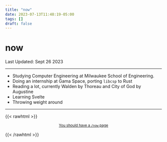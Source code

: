 ```yaml
---
title: "now"
date: 2023-07-13T11:48:19-05:00
tags: []
draft: false
---
```


# now
Last Updated: Sept 26 2023 

---
- Studying Computer Engineering at Milwaukee School of Engineering. 
- Doing an internship at Gama Space, porting `libcsp` to Rust  
- Reading a lot, currently Walden by Thoreau and City of God by Augustine
- Learning Svelte
- Throwing weight around
---


{{< rawhtml >}}
<p style="text-align: center"><small><a href="https://nownownow.com/about">You should have a <code>/now</code> page</a></small></p>
{{< /rawhtml >}}
